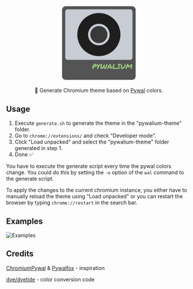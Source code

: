 <h3 align="center"><img src="assets/pywalium-logo.gif" width="200px"></h3>
<p align="center">🎨 Generate Chromium theme based on <a href="https://github.com/dylanaraps/pywal">Pywal</a> colors.</p>

## Usage

1. Execute `generate.sh` to generate the theme in the "pywalium-theme" folder.
2. Go to `chrome://extensions/` and check "Developer mode".
3. Click "Load unpacked" and select the "pywalium-theme" folder generated in step 1.
4. Done ✅

You have to execute the generate script every time the pywal colors change. You could do this by setting the `-o` option of the `wal` command to the generate script.

To apply the changes to the current chromium instance, you either have to manually reload the theme using "Load unpacked" or you can restart the browser by typing `chrome://restart` in the search bar.

## Examples

![Examples](assets/examples.gif) 

## Credits

[ChromiumPywal](https://github.com/metafates/ChromiumPywal) & [Pywalfox](https://github.com/Frewacom/pywalfox) - inspiration

[dye/dyetide](https://github.com/tomit4/dyetide) - color conversion code
